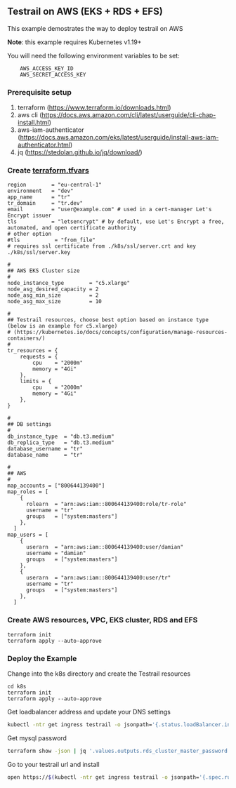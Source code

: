 ## Testrail on AWS (EKS + RDS + EFS)

This example demostrates the way to deploy testrail on AWS

**Note**: this example requires Kubernetes v1.19+

You will need the following environment variables to be set:
```
    AWS_ACCESS_KEY_ID
    AWS_SECRET_ACCESS_KEY
```

### Prerequisite setup

1. terraform (https://www.terraform.io/downloads.html)
2. aws cli (https://docs.aws.amazon.com/cli/latest/userguide/cli-chap-install.html)
3. aws-iam-authenticator (https://docs.aws.amazon.com/eks/latest/userguide/install-aws-iam-authenticator.html)
4. jq (https://stedolan.github.io/jq/download/)

### Create [terraform.tfvars](./terraform.tfvars)
```
region        = "eu-central-1"
environment   = "dev"
app_name      = "tr"
tr_domain     = "tr.dev"
email         = "user@example.com" # used in a cert-manager Let's Encrypt issuer
tls           = "letsencrypt" # by default, use Let's Encrypt a free, automated, and open certificate authority
# other option
#tls           = "from_file"
# requires ssl certificate from ./k8s/ssl/server.crt and key ./k8s/ssl/server.key

#
## AWS EKS Cluster size
#
node_instance_type        = "c5.xlarge"
node_asg_desired_capacity = 2
node_asg_min_size         = 2
node_asg_max_size         = 10

#
## Testrail resources, choose best option based on instance type (below is an example for c5.xlarge)
# (https://kubernetes.io/docs/concepts/configuration/manage-resources-containers/)
#
tr_resources = {
	requests = {
		cpu    = "2000m"
		memory = "4Gi"
	},
	limits = {
		cpu    = "2000m"
		memory = "4Gi"
	},
}

#
## DB settings
#
db_instance_type  = "db.t3.medium"
db_replica_type   = "db.t3.medium"
database_username = "tr"
database_name     = "tr"

#
## AWS
#
map_accounts = ["800644139400"]
map_roles = [
    {
      rolearn  = "arn:aws:iam::800644139400:role/tr-role"
      username = "tr"
      groups   = ["system:masters"]
    },
  ]
map_users = [
    {
      userarn  = "arn:aws:iam::800644139400:user/damian"
      username = "damian"
      groups   = ["system:masters"]
    },
    {
      userarn  = "arn:aws:iam::800644139400:user/tr"
      username = "tr"
      groups   = ["system:masters"]
    },
  ]

```

### Create AWS resources, VPC, EKS cluster, RDS and EFS
```
terraform init
terraform apply --auto-approve
```
### Deploy the Example
Change into the k8s directory and create the Testrail resources
```
cd k8s
terraform init
terraform apply --auto-approve
```

Get loadbalancer address and update your DNS settings
```sh
kubectl -ntr get ingress testrail -o jsonpath='{.status.loadBalancer.ingress[0].hostname}'
```

Get mysql password
```sh
terraform show -json | jq '.values.outputs.rds_cluster_master_password.value'
```

Go to your testrail url and install
```sh
open https://$(kubectl -ntr get ingress testrail -o jsonpath='{.spec.rules[0].host}')
```
